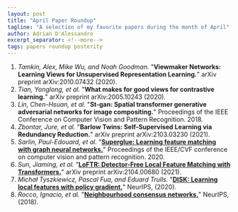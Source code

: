 ```yaml
---
layout: post
title: "April Paper Roundup"
tagline: "A selection of my favorite papers during the month of April"
author: Adrian D'Alessandro
excerpt_separator: <!--more-->
tags: papers roundup posterity
---
```


1. _Tamkin, Alex, Mike Wu, and Noah Goodman._ "__Viewmaker Networks: Learning Views for Unsupervised Representation Learning.__" arXiv preprint arXiv:2010.07432 (2020).
2. _Tian, Yonglong, et al._ "__What makes for good views for contrastive learning.__" arXiv preprint arXiv:2005.10243 (2020).
3. _Lin, Chen-Hsuan, et al._ "__St-gan: Spatial transformer generative adversarial networks for image compositing.__" Proceedings of the IEEE Conference on Computer Vision and Pattern Recognition. 2018.
4. _Zbontar, Jure, et al._ "__Barlow Twins: Self-Supervised Learning via Redundancy Reduction.__" arXiv preprint arXiv:2103.03230 (2021).
5. _Sarlin, Paul-Edouard, et al._ "__[Superglue: Learning feature matching with graph neural networks.](https://openaccess.thecvf.com/content_CVPR_2020/html/Sarlin_SuperGlue_Learning_Feature_Matching_With_Graph_Neural_Networks_CVPR_2020_paper.html)__" Proceedings of the IEEE/CVF conference on computer vision and pattern recognition. 2020.
6. _Sun, Jiaming, et al._ "__[LoFTR: Detector-Free Local Feature Matching with Transformers.](https://arxiv.org/abs/2104.00680)__" arXiv preprint arXiv:2104.00680 (2021).
7. _Michał Tyszkiewicz, Pascal Fua, and Eduard Trulls._ "__[DISK: Learning local features with policy gradient.](https://arxiv.org/abs/2006.13566)__" NeurIPS, (2020).
8. _Rocco, Ignacio, et al._ "__[Neighbourhood consensus networks.](https://arxiv.org/abs/1810.10510)__" NeurIPS, (2018).
